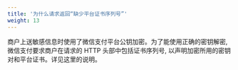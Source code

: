 ```yaml
---
title: '为什么请求返回“缺少平台证书序列号”'
weight: 13
---
```


商户上送敏感信息时使用了微信支付平台公钥加密。为了能使用正确的密钥解密, 微信支付要求商户在请求的 HTTP 头部中包括证书序列号, 以声明加密所用的密钥对和平台证书。详见这里的说明。

